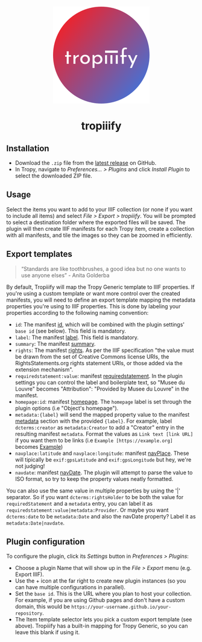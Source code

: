 <p align="center"><img src="icon.svg"></p>

<h1 align="center">tropiiify</h1>

## Installation

- Download the `.zip` file from the [latest
  release](https://github.com/martimpassos/tropiiify/releases/latest) on
  GitHub.
- In Tropy, navigate to _Preferences… > Plugins_ and click _Install
  Plugin_ to select the downloaded ZIP file.

## Usage

Select the items you want to add to your IIIF collection (or none if you want 
to include all items) and select _File > Export > tropiiify_.
You will be prompted to select a destination folder where the exported files will be saved. The plugin will then create IIIF manifests for each Tropy item, create a collection with all manifests, and tile the images so they can be zoomed in efficiently.

## Export templates

>“Standards are like toothbrushes, a good idea but no one wants to use anyone elses” - Anita Golderba

By default, Tropiiify will map the Tropy Generic template to IIIF properties. If you're using a custom template or want more control over the created manifests, you will need to define an export template mapping the metadata properties you're using to IIIF properties. This is done by labeling your properties according to the following naming convention:

- `id`: The manifest [id](https://iiif.io/api/presentation/3.0/#id), which will be combined with the plugin settings' `base id` (see below). This field is mandatory.
- `label`: The manifest [label](https://iiif.io/api/presentation/3.0/#). This field is mandatory.
- `summary`: The manifest [summary](https://iiif.io/api/presentation/3.0/#).
- `rights`: The manifest [rights](https://iiif.io/api/presentation/3.0/#rights). As per the IIIF specification "the value must be drawn from the set of Creative Commons license URIs, the RightsStatements.org rights statement URIs, or those added via the extension mechanism".
- `requiredstatement:value`: manifest [requiredstatement](https://iiif.io/api/presentation/3.0/#requiredStatement). In the plugin settings you can control the label and boilerplate text, so "Musee du Louvre" becomes "Attribution": "Provided by Musee du Louvre" in the manifest.
- `homepage:id`: manifest [homepage](https://iiif.io/api/presentation/3.0/#homepage). The `homepage` label is set through the plugin options (i.e "Object's homepage").
- `metadata:{label}` will send the mapped property value to the manifest [metadata](https://iiif.io/api/presentation/3.0/#metadata) section with the provided `{label}`. For example, label `dcterms:creator` as `metadata:Creator` to add a "Creator" entry in the resulting manifest `metadata`. Format the values as `Link text [link URL]` if you want them to be links (i.e `Example [https://example.org]` becomes [Example](example.org))
- `navplace:latitude` and `navplace:longitude`: manifest [navPlace](https://iiif.io/api/extension/navplace/). These will tipically be `exif:gpsLatitude` and `exif:gpsLongitude` but hey, we're not judging!
- `navdate`: manifest [navDate](https://iiif.io/api/presentation/3.0/#navdate). The plugin will attempt to parse the value to ISO format, so try to keep the property values neatly formatted.

You can also use the same value in multiple properties by using the '|' separator. So if you want `dcterms:rightsHolder` to be both the value for `requiredStatement` and a `metadata` entry, you can label it as `requiredstatement:value|metadata:Provider`. Or maybe you want `dcterms:date` to be `metadata:Date` and also the navDate property? Label it as `metadata:Date|navdate`.

## Plugin configuration

To configure the plugin, click its _Settings_ button in _Preferences > Plugins_:

 - Choose a plugin Name that will show up in the _File > Export_ menu (e.g. Export IIIF). 
 - Use the + icon at the far right to create new plugin instances (so you can have multiple configurations in parallel).
 - Set the `base id`. This is the URL where you plan to host your collection. For example, if you are using Github pages and don't have a custom domain, this would be `https://your-username.github.io/your-repository`.
 - The Item template selector lets you pick a custom export template (see above). Tropiiify has a built-in mapping for Tropy Generic, so you can leave this blank if using it.
